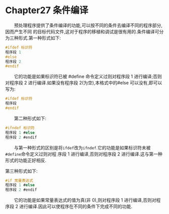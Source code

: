 # Chapter27 条件编译

&emsp;&emsp;预处理程序提供了条件编译的功能,可以按不同的条件去编译不同的程序部分,因而产生不同 的目标代码文件,这对于程序的移植和调试是很有用的.条件编译可分为三种形式.第一种形式如下:
```C 
#ifdef 标识符 
程序段 1 
#else 
程序段 2 
#endif 
```
&emsp;&emsp;它的功能是如果标识符已被 #define 命令定义过则对程序段 1 进行编译;否则对程序段 2 进行编译.如果没有程序段 2(为空),本格式中的#else 可以没有,即可以写为: 
```C
#ifdef 标识符 
程序段 
#endif 
```

&emsp;&emsp;第二种形式如下: 
```C
#ifndef 标识符 
程序段 1 #else 
程序段 2 #endif 
```
&emsp;&emsp;与第一种形式的区别是将`ifdef`改为`ifndef`.它的功能是如果标识符未被`#define`命令定义过则对程 序段 1 进行编译,否则对程序段 2 进行编译.这与第一种形式的功能正好相反. 

第三种形式如下:
```C 
#if 常量表达式 
程序段 1 #else 
程序段 2 #endif 
```
&emsp;&emsp;它的功能是如果常量表达式的值为真(非 0),则对程序段 1 进行编译,否则对程序段 2 进行编译.因此可以使程序在不同的条件下完成不同的功能.